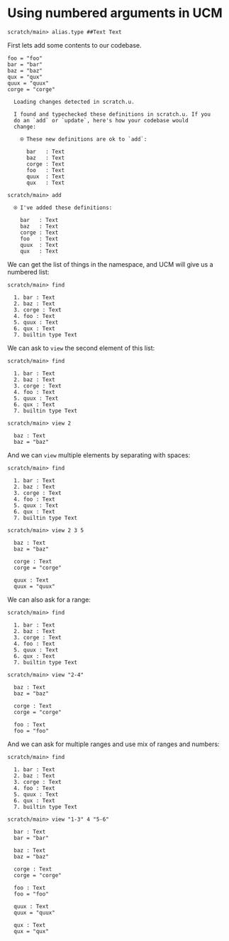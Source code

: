 # Using numbered arguments in UCM

``` ucm :hide
scratch/main> alias.type ##Text Text
```

First lets add some contents to our codebase.

``` unison
foo = "foo"
bar = "bar"
baz = "baz"
qux = "qux"
quux = "quux"
corge = "corge"
```

``` ucm :added-by-ucm
  Loading changes detected in scratch.u.

  I found and typechecked these definitions in scratch.u. If you
  do an `add` or `update`, here's how your codebase would
  change:

    ⍟ These new definitions are ok to `add`:
    
      bar   : Text
      baz   : Text
      corge : Text
      foo   : Text
      quux  : Text
      qux   : Text
```

``` ucm
scratch/main> add

  ⍟ I've added these definitions:

    bar   : Text
    baz   : Text
    corge : Text
    foo   : Text
    quux  : Text
    qux   : Text
```

We can get the list of things in the namespace, and UCM will give us a numbered
list:

``` ucm
scratch/main> find

  1. bar : Text
  2. baz : Text
  3. corge : Text
  4. foo : Text
  5. quux : Text
  6. qux : Text
  7. builtin type Text
```

We can ask to `view` the second element of this list:

``` ucm
scratch/main> find

  1. bar : Text
  2. baz : Text
  3. corge : Text
  4. foo : Text
  5. quux : Text
  6. qux : Text
  7. builtin type Text

scratch/main> view 2

  baz : Text
  baz = "baz"
```

And we can `view` multiple elements by separating with spaces:

``` ucm
scratch/main> find

  1. bar : Text
  2. baz : Text
  3. corge : Text
  4. foo : Text
  5. quux : Text
  6. qux : Text
  7. builtin type Text

scratch/main> view 2 3 5

  baz : Text
  baz = "baz"

  corge : Text
  corge = "corge"

  quux : Text
  quux = "quux"
```

We can also ask for a range:

``` ucm
scratch/main> find

  1. bar : Text
  2. baz : Text
  3. corge : Text
  4. foo : Text
  5. quux : Text
  6. qux : Text
  7. builtin type Text

scratch/main> view "2-4"

  baz : Text
  baz = "baz"

  corge : Text
  corge = "corge"

  foo : Text
  foo = "foo"
```

And we can ask for multiple ranges and use mix of ranges and numbers:

``` ucm
scratch/main> find

  1. bar : Text
  2. baz : Text
  3. corge : Text
  4. foo : Text
  5. quux : Text
  6. qux : Text
  7. builtin type Text

scratch/main> view "1-3" 4 "5-6"

  bar : Text
  bar = "bar"

  baz : Text
  baz = "baz"

  corge : Text
  corge = "corge"

  foo : Text
  foo = "foo"

  quux : Text
  quux = "quux"

  qux : Text
  qux = "qux"
```
